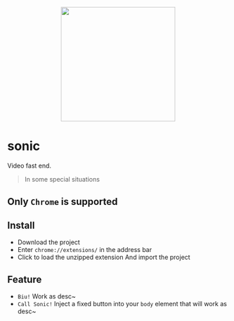 <h1 align="center">
  <br/>
    <img src="https://github.com/user-attachments/assets/1c71ec42-eaf2-4900-89cc-a62a4af712da" width="260"/>
  <br/>
</h1>

# sonic
Video fast end.
> In some special situations

## Only `Chrome` is supported
## Install
- Download the project
- Enter `chrome://extensions/` in the address bar
- Click to load the unzipped extension And import the project

## Feature
- `Biu!`
Work as desc~
- `Call Sonic!`
Inject a fixed button into your `body` element that will work as desc~


